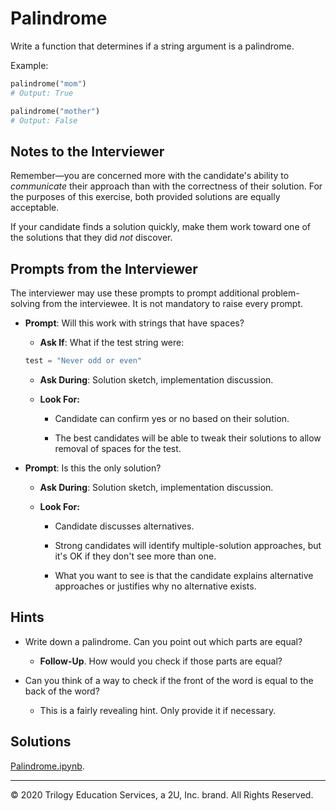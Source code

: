 # Palindrome

Write a function that determines if a string argument is a palindrome.

Example:

```python
palindrome("mom")
# Output: True

palindrome("mother")
# Output: False
```

## Notes to the Interviewer

Remember—you are concerned more with the candidate's ability to _communicate_ their approach than with the correctness of their solution. For the purposes of this exercise, both provided solutions are equally acceptable.

If your candidate finds a solution quickly, make them work toward one of the solutions that they did _not_ discover.

## Prompts from the Interviewer

The interviewer may use these prompts to prompt additional problem-solving from the interviewee. It is not mandatory to raise every prompt.

* **Prompt**: Will this work with strings that have spaces?

  * **Ask If**: What if the test string were:

  ```python
  test = "Never odd or even"
  ```

  * **Ask During**: Solution sketch, implementation discussion.

  * **Look For:**

    * Candidate can confirm yes or no based on their solution.

    * The best candidates will be able to tweak their solutions to allow removal of spaces for the test.
  
* **Prompt**: Is this the only solution?

  * **Ask During**: Solution sketch, implementation discussion.

  * **Look For:**

    * Candidate discusses alternatives.

    * Strong candidates will identify multiple-solution approaches, but it's OK if they don't see more than one.
  
    * What you want to see is that the candidate explains alternative approaches or justifies why no alternative exists.

## Hints

* Write down a palindrome. Can you point out which parts are equal?

  * **Follow-Up**. How would you check if those parts are equal?

* Can you think of a way to check if the front of the word is equal to the back of the word?

  * This is a fairly revealing hint. Only provide it if necessary.

## Solutions

[Palindrome.ipynb](Solved/Palindrome.ipynb).

---

© 2020 Trilogy Education Services, a 2U, Inc. brand. All Rights Reserved.
